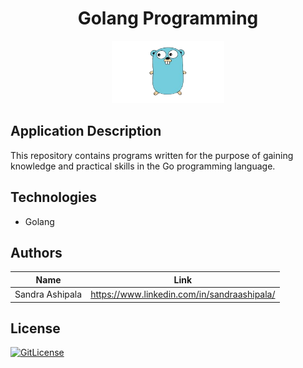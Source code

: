 <!-- PROJECT TITLE -->
  <h1 align="center">Golang Programming</h1>

<div id="header" align="center">
  <img src="./assets/golang.png" width="180" height="100" alt="golang"/>
</div>

## Application Description

This repository contains programs written for the purpose of gaining knowledge and practical skills in the Go programming language.

## Technologies
* Golang

## Authors

| Name            | Link                                   |
| --------------- | -------------------------------------- |
| Sandra Ashipala | https://www.linkedin.com/in/sandraashipala/ |

## License
[![GitLicense](https://img.shields.io/badge/License-MIT-lime.svg)](https://github.com/sandramsc/Golang_programming/blob/master/LICENSE.md)
